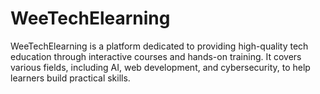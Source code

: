 # WeeTechElearning
WeeTechElearning is a platform dedicated to providing high-quality tech education through interactive courses and hands-on training. It covers various fields, including AI, web development, and cybersecurity, to help learners build practical skills.
